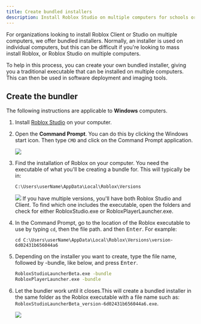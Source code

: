 ```yaml
---
title: Create bundled installers
description: Install Roblox Studio on multiple computers for schools or summer camps.
---
```


For organizations looking to install Roblox Client or Studio on multiple computers, we offer bundled installers. Normally, an installer is used on individual computers, but this can be difficult if you're looking to mass install Roblox, or Roblox Studio on multiple computers.

To help in this process, you can create your own bundled installer, giving you a traditional executable that can be installed on multiple computers. This can then be used in software deployment and imaging tools.

## Create the bundler

The following instructions are applicable to **Windows** computers.

1. Install <a href="https://www.roblox.com/create">Roblox Studio</a> on your computer.
2. Open the **Command Prompt**. You can do this by clicking the Windows start icon. Then type `CMD` and click on the Command Prompt application.

   <img src="../../assets/education/legacy/showCommandPrompt.png" />

3. Find the installation of Roblox on your computer. You need the executable of what you'll be creating a bundle for. This will typically be in:

   `C:\Users\userName\AppData\Local\Roblox\Versions`

   <img src="../../assets/education/legacy/showVersions.png" />

   <Alert severity="info">
       If you have multiple versions, you'll have both Roblox Studio and Client. To find which one includes the executable, open the folders and check for either RobloxStudio.exe or RobloxPlayerLauncher.exe.
   </Alert>

4. In the Command Prompt, go to the location of the Roblox executable to use by
   typing `cd`, then the file path. and then <kbd>Enter</kbd>. For example:

   `cd C:\Users\userName\AppData\Local\Roblox\Versions\version-6d02431b656044a6`

5. Depending on the installer you want to create, type the file name, followed by -bundle, like below, and press <kbd>Enter</kbd>.

   ```bash
   RobloxStudioLauncherBeta.exe -bundle
   RobloxPlayerLauncher.exe -bundle
   ```

6. Let the bundler work until it closes.This will create a bundled installer in the same folder as the Roblox executable with a file name such as: `RobloxStudioLauncherBeta_version-6d02431b656044a6.exe`.

   <img src="../../assets/education/legacy/creatingBundler.png" />
